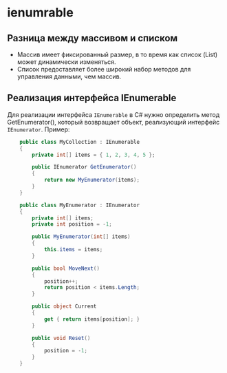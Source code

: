 # ienumrable


## Разница между массивом и списком

- Массив имеет фиксированный размер, в то время как список (List) может динамически изменяться.
- Список предоставляет более широкий набор методов для управления данными, чем массив.

## Реализация интерфейса IEnumerable

Для реализации интерфейса `IEnumerable` в C# нужно определить метод GetEnumerator(), который возвращает объект, реализующий интерфейс `IEnumerator`. Пример:
```C#
    public class MyCollection : IEnumerable
    {
        private int[] items = { 1, 2, 3, 4, 5 };

        public IEnumerator GetEnumerator()
        {
            return new MyEnumerator(items);
        }
    }

    public class MyEnumerator : IEnumerator
    {
        private int[] items;
        private int position = -1;

        public MyEnumerator(int[] items)
        {
            this.items = items;
        }

        public bool MoveNext()
        {
            position++;
            return position < items.Length;
        }

        public object Current
        {
            get { return items[position]; }
        }

        public void Reset()
        {
            position = -1;
        }
    }
```
    
